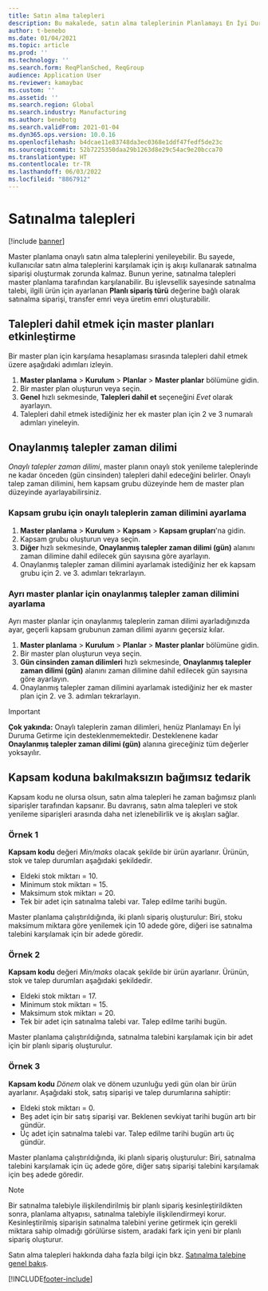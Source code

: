 ```yaml
---
title: Satın alma talepleri
description: Bu makalede, satın alma taleplerinin Planlamayı En İyi Duruma Getirme işlevinde nasıl desteklendiği açıklanmaktadır.
author: t-benebo
ms.date: 01/04/2021
ms.topic: article
ms.prod: ''
ms.technology: ''
ms.search.form: ReqPlanSched, ReqGroup
audience: Application User
ms.reviewer: kamaybac
ms.custom: ''
ms.assetid: ''
ms.search.region: Global
ms.search.industry: Manufacturing
ms.author: benebotg
ms.search.validFrom: 2021-01-04
ms.dyn365.ops.version: 10.0.16
ms.openlocfilehash: b4dcae11e83748da3ec0368e1ddf47fedf5de23c
ms.sourcegitcommit: 52b7225350daa29b1263d8e29c54ac9e20bcca70
ms.translationtype: HT
ms.contentlocale: tr-TR
ms.lasthandoff: 06/03/2022
ms.locfileid: "8867912"
---
```

# <a name="purchase-requisitions"></a>Satınalma talepleri

[!include [banner](../../includes/banner.md)]

Master planlama onaylı satın alma taleplerini yenileyebilir. Bu sayede, kullanıcılar satın alma taleplerini karşılamak için iş akışı kullanarak satınalma siparişi oluşturmak zorunda kalmaz. Bunun yerine, satınalma talepleri master planlama tarafından karşılanabilir. Bu işlevsellik sayesinde satınalma talebi, ilgili ürün için ayarlanan **Planlı sipariş türü** değerine bağlı olarak satınalma siparişi, transfer emri veya üretim emri oluşturabilir.

## <a name="enable-master-plans-to-include-requisitions"></a>Talepleri dahil etmek için master planları etkinleştirme

Bir master plan için karşılama hesaplaması sırasında talepleri dahil etmek üzere aşağıdaki adımları izleyin.

1. **Master planlama** \> **Kurulum** \> **Planlar** \> **Master planlar** bölümüne gidin.
1. Bir master plan oluşturun veya seçin.
1. **Genel** hızlı sekmesinde, **Talepleri dahil et** seçeneğini *Evet* olarak ayarlayın.
1. Talepleri dahil etmek istediğiniz her ek master plan için 2 ve 3 numaralı adımları yineleyin.

## <a name="approved-requisitions-time-fence"></a>Onaylanmış talepler zaman dilimi

*Onaylı talepler zaman dilimi*, master planın onaylı stok yenileme taleplerinde ne kadar önceden (gün cinsinden) talepleri dahil edeceğini belirler. Onaylı talep zaman dilimini, hem kapsam grubu düzeyinde hem de master plan düzeyinde ayarlayabilirsiniz.

### <a name="set-the-approved-requisitions-time-fence-for-a-coverage-group"></a>Kapsam grubu için onaylı taleplerin zaman dilimini ayarlama

1. **Master planlama** \> **Kurulum** \> **Kapsam** \> **Kapsam grupları**'na gidin.
1. Kapsam grubu oluşturun veya seçin.
1. **Diğer** hızlı sekmesinde, **Onaylanmış talepler zaman dilimi (gün)** alanını zaman dilimine dahil edilecek gün sayısına göre ayarlayın.
1. Onaylanmış talepler zaman dilimini ayarlamak istediğiniz her ek kapsam grubu için 2. ve 3. adımları tekrarlayın.

### <a name="set-the-approved-requisitions-time-fence-for-individual-master-plans"></a>Ayrı master planlar için onaylanmış talepler zaman dilimini ayarlama

Ayrı master planlar için onaylanmış taleplerin zaman dilimi ayarladığınızda ayar, geçerli kapsam grubunun zaman dilimi ayarını geçersiz kılar.

1. **Master planlama** \> **Kurulum** \> **Planlar** \> **Master planlar** bölümüne gidin.
1. Bir master plan oluşturun veya seçin.
1. **Gün cinsinden zaman dilimleri** hızlı sekmesinde, **Onaylanmış talepler zaman dilimi (gün)** alanını zaman dilimine dahil edilecek gün sayısına göre ayarlayın.
1. Onaylanmış talepler zaman dilimini ayarlamak istediğiniz her ek master plan için 2. ve 3. adımları tekrarlayın.

> [!IMPORTANT]
> **Çok yakında:** Onaylı taleplerin zaman dilimleri, henüz Planlamayı En İyi Duruma Getirme için desteklenmemektedir. Desteklenene kadar **Onaylanmış talepler zaman dilimi (gün)** alanına gireceğiniz tüm değerler yoksayılır.

## <a name="independent-supply-regardless-of-coverage-code"></a>Kapsam koduna bakılmaksızın bağımsız tedarik

Kapsam kodu ne olursa olsun, satın alma talepleri he zaman bağımsız planlı siparişler tarafından kapsanır. Bu davranış, satın alma talepleri ve stok yenileme siparişleri arasında daha net izlenebilirlik ve iş akışları sağlar.

### <a name="example-1"></a>Örnek 1

**Kapsam kodu** değeri *Min/maks* olacak şekilde bir ürün ayarlanır. Ürünün, stok ve talep durumları aşağıdaki şekildedir.

- Eldeki stok miktarı = 10.
- Minimum stok miktarı = 15.
- Maksimum stok miktarı = 20.
- Tek bir adet için satınalma talebi var. Talep edilme tarihi bugün.

Master planlama çalıştırıldığında, iki planlı sipariş oluşturulur: Biri, stoku maksimum miktara göre yenilemek için 10 adede göre, diğeri ise satınalma talebini karşılamak için bir adede göredir.

### <a name="example-2"></a>Örnek 2

**Kapsam kodu** değeri *Min/maks* olacak şekilde bir ürün ayarlanır. Ürünün, stok ve talep durumları aşağıdaki şekildedir.

- Eldeki stok miktarı = 17.
- Minimum stok miktarı = 15.
- Maksimum stok miktarı = 20.
- Tek bir adet için satınalma talebi var. Talep edilme tarihi bugün.

Master planlama çalıştırıldığında, satınalma talebini karşılamak için bir adet için bir planlı sipariş oluşturulur.

### <a name="example-3"></a>Örnek 3

**Kapsam kodu** *Dönem* olak ve dönem uzunluğu yedi gün olan bir ürün ayarlanır. Aşağıdaki stok, satış siparişi ve talep durumlarına sahiptir:

- Eldeki stok miktarı = 0.
- Beş adet için bir satış siparişi var. Beklenen sevkiyat tarihi bugün artı bir gündür.
- Üç adet için satınalma talebi var. Talep edilme tarihi bugün artı üç gündür.

Master planlama çalıştırıldığında, iki planlı sipariş oluşturulur: Biri, satınalma talebini karşılamak için üç adede göre, diğer satış siparişi talebini karşılamak için beş adede göredir.

> [!NOTE]
> Bir satınalma talebiyle ilişkilendirilmiş bir planlı sipariş kesinleştirildikten sonra, planlama altyapısı, satınalma talebiyle ilişkilendirmeyi korur. Kesinleştirilmiş siparişin satınalma talebini yerine getirmek için gerekli miktara sahip olmadığı görülürse sistem, aradaki fark için yeni bir planlı sipariş oluşturur.

Satın alma talepleri hakkında daha fazla bilgi için bkz. [Satınalma talebine genel bakış](../../procurement/purchase-requisitions-overview.md).


[!INCLUDE[footer-include](../../../includes/footer-banner.md)]